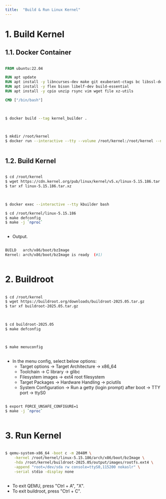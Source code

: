 ```yaml
---
title:  "Build & Run Linux Kernel"
---
```



# 1. Build Kernel
## 1.1. Docker Container
```Dockerfile
  
FROM ubuntu:22.04

RUN apt update
RUN apt install -y libncurses-dev make git exuberant-ctags bc libssl-dev
RUN apt install -y flex bison libelf-dev build-essential
RUN apt install -y cpio unzip rsync vim wget file xz-utils

CMD ["/bin/bash"]
  
```

```sh
  
$ docker build --tag kernel_builder .
  
```

```sh
  
$ mkdir /root/kernel
$ docker run --interactive --tty --volume /root/kernel:/root/kernel --name kbuilder kernel_builder
  
```

## 1.2. Build Kernel
```sh
  
$ cd /root/kernel
$ wget https://cdn.kernel.org/pub/linux/kernel/v5.x/linux-5.15.186.tar.xz
$ tar xf linux-5.15.186.tar.xz
  
```

```sh
  
$ docker exec --interactive --tty kbuilder bash

$ cd /root/kernel/linux-5.15.186
$ make defconfig
$ make -j `nproc`
  
```

- Output.
```sh
  
BUILD   arch/x86/boot/bzImage
Kernel: arch/x86/boot/bzImage is ready  (#1)
  
```


# 2. Buildroot
```sh
  
$ cd /root/kernel
$ wget https://buildroot.org/downloads/buildroot-2025.05.tar.gz
$ tar xf buildroot-2025.05.tar.gz
  
```

```sh
  
$ cd buildroot-2025.05
$ make defconfig
  
```

```sh
  
$ make menuconfig
  
```

- In the menu config, select below options:
    - Target options -> Target Architecture -> x86_64
    - Toolchain -> C library -> glibc
    - Filesystem images -> ext4 root filesystem
    - Target Packages -> Hardware Handling -> pciutils
    - System Configuration -> Run a getty (login prompt) after boot -> TTY port -> ttyS0

```sh
  
$ export FORCE_UNSAFE_CONFIGURE=1
$ make -j `nproc`
  
```


# 3. Run Kernel
```sh
  
$ qemu-system-x86_64 -boot c -m 2048M \
    -kernel /root/kernel/linux-5.15.186/arch/x86/boot/bzImage \
    -hda /root/kernel/buildroot-2025.05/output/images/rootfs.ext4 \
    -append "root=/dev/sda rw console=ttyS0,115200 nokaslr" \
    -serial stdio -display none
  
```

- To exit QEMU, press "Ctrl + A", "X".
- To exit buildroot, press "Ctrl + C".
